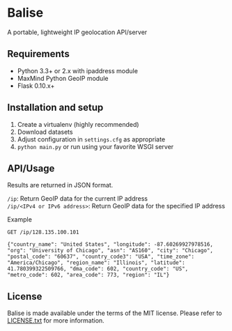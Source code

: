 # Balise

A portable, lightweight IP geolocation API/server

## Requirements

* Python 3.3+ or 2.x with ipaddress module
* MaxMind Python GeoIP module
* Flask 0.10.x+

## Installation and setup

1. Create a virtualenv (highly recommended)
2. Download datasets
3. Adjust configuration in ```settings.cfg``` as appropriate
4. ```python main.py``` or run using your favorite WSGI server

## API/Usage

Results are returned in JSON format.

```/ip```: Return GeoIP data for the current IP address    
```/ip/<IPv4 or IPv6 address>```: Return GeoIP data for the specified IP address

Example
```
GET /ip/128.135.100.101

{"country_name": "United States", "longitude": -87.60269927978516, "org": "University of Chicago", "asn": "AS160", "city": "Chicago", "postal_code": "60637", "country_code3": "USA", "time_zone": "America/Chicago", "region_name": "Illinois", "latitude": 41.780399322509766, "dma_code": 602, "country_code": "US", "metro_code": 602, "area_code": 773, "region": "IL"}
```

## License

Balise is made available under the terms of the MIT license. Please refer to [LICENSE.txt](LICENSE.txt)
for more information.
